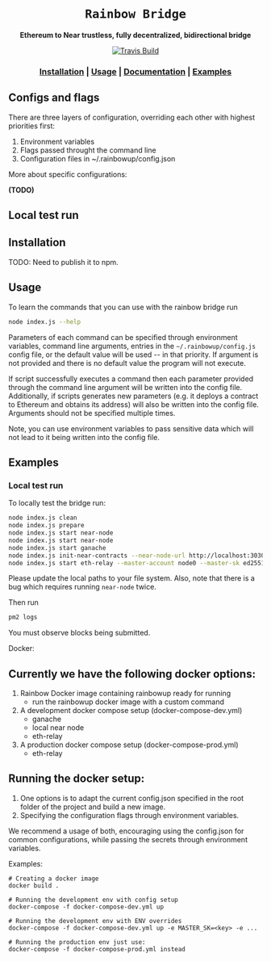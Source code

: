 <div align="center">

  <h1><code>Rainbow Bridge</code></h1>

  <p>
    <strong>Ethereum to Near trustless, fully decentralized, bidirectional bridge</strong>
  </p>

  <p>
    <a href="https://travis-ci.com/near/rainbow-bridge"><img src="https://travis-ci.com/near/rainbow-bridge.svg?branch=master" alt="Travis Build" /></a>
  </p>
  <h3>
        <a href="https://github.com/near/rainbow-bridge#installation">Installation</a>
        <span> | </span>
        <a href="https://github.com/near/rainbow-bridge#usage">Usage</a>
        <span> | </span>
        <a href="https://github.com/near/rainbow-bridge/tree/master/docs#documentation">Documentation</a>
        <span> | </span>
        <a href="https://github.com/near/rainbow-bridge#examples">Examples</a>
  </h3>
</div>

## Configs and flags

There are three layers of configuration, overriding each other with highest priorities first:

1. Environment variables
2. Flags passed throught the command line
3. Configuration files in ~/.rainbowup/config.json

More about specific configurations:

**(TODO)**



## Local test run
## Installation

TODO: Need to publish it to npm.

## Usage
To learn the commands that you can use with the rainbow bridge run
```bash
node index.js --help
```

Parameters of each command can be specified through environment variables, command line arguments, entries in the `~/.rainbowup/config.js` config file, or the default value will be used -- in that priority.
If argument is not provided and there is no default value the program will not execute.

If script successfully executes a command then each parameter provided through the command line argument will be
written into the config file. Additionally, if scripts generates new parameters (e.g. it deploys a contract to Ethereum
and obtains its address) will also be written into the config file. Arguments should not be specified multiple times. 

Note, you can use environment variables to pass sensitive data which will not lead to it being written into the config file.


## Examples

### Local test run

To locally test the bridge run:
```bash
node index.js clean
node index.js prepare
node index.js start near-node
node index.js start near-node
node index.js start ganache
node index.js init-near-contracts --near-node-url http://localhost:3030 --near-network-id local --master-account node0 --master-sk ed25519:3D4YudUQRE39Lc4JHghuB5WM8kbgDDa34mnrEP5DdTApVH81af7e2dWgNPEaiQfdJnZq1CNPp5im4Rg5b733oiMP --client-account eth2nearclient --client-sk ed25519:3D4YudUQRE39Lc4JHghuB5WM8kbgDDa34mnrEP5DdTApVH81af7e2dWgNPEaiQfdJnZq1CNPp5im4Rg5b733oiMP --client-contract-path /Users/maksymzavershynskyi/Projects/rainbow-bridge/libs-rs/res/eth_client.wasm --client-init-balance 100000000000000000000000000 --validate-ethash false --prover-account eth2nearprover --prover-sk ed25519:3D4YudUQRE39Lc4JHghuB5WM8kbgDDa34mnrEP5DdTApVH81af7e2dWgNPEaiQfdJnZq1CNPp5im4Rg5b733oiMP --prover-contract-path /Users/maksymzavershynskyi/Projects/rainbow-bridge/libs-rs/res/eth_prover.wasm --prover-init-balance 100000000000000000000000000
node index.js start eth-relay --master-account node0 --master-sk ed25519:3D4YudUQRE39Lc4JHghuB5WM8kbgDDa34mnrEP5DdTApVH81af7e2dWgNPEaiQfdJnZq1CNPp5im4Rg5b733oiMP --client-account eth2nearclient --eth-node-url ws://localhost:9545 --near-node-url http://localhost:3030 --near-network-id local --daemon true
```
Please update the local paths to your file system.
Also, note that there is a bug which requires running `near-node` twice.

Then run
```bash
pm2 logs
```
You must observe blocks being submitted.

Docker:

## Currently we have the following docker options:

1. Rainbow Docker image containing rainbowup ready for running
	- run the rainbowup docker image with a custom command
2. A development docker compose setup (docker-compose-dev.yml)
	- ganache
	- local near node
	- eth-relay
3. A production docker compose setup (docker-compose-prod.yml)
	- eth-relay

## Running the docker setup:

1. One options is to adapt the current config.json specified in the root folder of the project and build a new image.
2. Specifying the configuration flags through environment variables.

We recommend a usage of both, encouraging using the config.json for common configurations, while passing the secrets through environment variables.

Examples:

```
# Creating a docker image
docker build .

# Running the development env with config setup
docker-compose -f docker-compose-dev.yml up

# Running the development env with ENV overrides 
docker-compose -f docker-compose-dev.yml up -e MASTER_SK=<key> -e ...

# Running the production env just use:
docker-compose -f docker-compose-prod.yml instead

```



